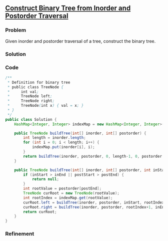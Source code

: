 ## [Construct Binary Tree from Inorder and Postorder Traversal](https://leetcode.com/problems/construct-binary-tree-from-inorder-and-postorder-traversal/)

### Problem

Given inorder and postorder traversal of a tree, construct the binary tree.

### Solution


### Code

``` Java
/**
 * Definition for binary tree
 * public class TreeNode {
 *     int val;
 *     TreeNode left;
 *     TreeNode right;
 *     TreeNode(int x) { val = x; }
 * }
 */
public class Solution {
    HashMap<Integer, Integer> indexMap = new HashMap<Integer, Integer>();

    public TreeNode buildTree(int[] inorder, int[] postorder) {
        int length = inorder.length;
        for (int i = 0; i < length; i++) {
            indexMap.put(inorder[i], i);
        }
        return buildTree(inorder, postorder, 0, length-1, 0, postorder.length-1);
    }

    public TreeNode buildTree(int[] inorder, int[] postorder, int inStart, int inEnd, int postStart, int postEnd) {
        if (inStart > inEnd || postStart > postEnd) {
            return null;
        }
        int rootValue = postorder[postEnd];
        TreeNode curRoot = new TreeNode(rootValue);
        int rootIndex = indexMap.get(rootValue);
        curRoot.left = buildTree(inorder, postorder, inStart, rootIndex-1, postStart, postStart+rootIndex-inStart-1);
        curRoot.right = buildTree(inorder, postorder, rootIndex+1, inEnd, postStart+rootIndex-inStart, postEnd-1);
        return curRoot;
    }
}
```

### Refinement
